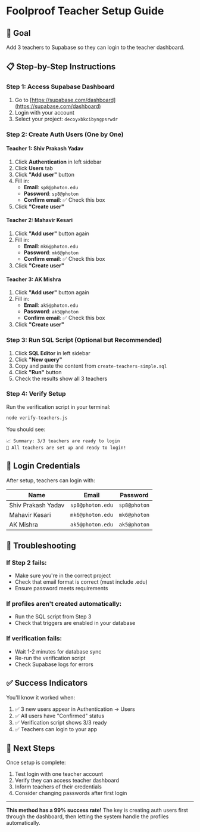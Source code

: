 # Foolproof Teacher Setup Guide

## 🎯 Goal
Add 3 teachers to Supabase so they can login to the teacher dashboard.

## 📋 Step-by-Step Instructions

### Step 1: Access Supabase Dashboard
1. Go to [https://supabase.com/dashboard](https://supabase.com/dashboard)
2. Login with your account
3. Select your project: `decoyxbkcibyngpsrwdr`

### Step 2: Create Auth Users (One by One)

#### Teacher 1: Shiv Prakash Yadav
1. Click **Authentication** in left sidebar
2. Click **Users** tab
3. Click **"Add user"** button
4. Fill in:
   - **Email**: `sp8@photon.edu`
   - **Password**: `sp8@photon`
   - **Confirm email**: ✅ Check this box
5. Click **"Create user"**

#### Teacher 2: Mahavir Kesari
1. Click **"Add user"** button again
2. Fill in:
   - **Email**: `mk6@photon.edu`
   - **Password**: `mk6@photon`
   - **Confirm email**: ✅ Check this box
3. Click **"Create user"**

#### Teacher 3: AK Mishra
1. Click **"Add user"** button again
2. Fill in:
   - **Email**: `ak5@photon.edu`
   - **Password**: `ak5@photon`
   - **Confirm email**: ✅ Check this box
3. Click **"Create user"**

### Step 3: Run SQL Script (Optional but Recommended)
1. Click **SQL Editor** in left sidebar
2. Click **"New query"**
3. Copy and paste the content from `create-teachers-simple.sql`
4. Click **"Run"** button
5. Check the results show all 3 teachers

### Step 4: Verify Setup
Run the verification script in your terminal:
```bash
node verify-teachers.js
```

You should see:
```
📈 Summary: 3/3 teachers are ready to login
🎉 All teachers are set up and ready to login!
```

## 🔑 Login Credentials

After setup, teachers can login with:

| Name | Email | Password |
|------|-------|----------|
| Shiv Prakash Yadav | `sp8@photon.edu` | `sp8@photon` |
| Mahavir Kesari | `mk6@photon.edu` | `mk6@photon` |
| AK Mishra | `ak5@photon.edu` | `ak5@photon` |

## 🚨 Troubleshooting

### If Step 2 fails:
- Make sure you're in the correct project
- Check that email format is correct (must include .edu)
- Ensure password meets requirements

### If profiles aren't created automatically:
- Run the SQL script from Step 3
- Check that triggers are enabled in your database

### If verification fails:
- Wait 1-2 minutes for database sync
- Re-run the verification script
- Check Supabase logs for errors

## ✅ Success Indicators

You'll know it worked when:
1. ✅ 3 new users appear in Authentication → Users
2. ✅ All users have "Confirmed" status
3. ✅ Verification script shows 3/3 ready
4. ✅ Teachers can login to your app

## 🎯 Next Steps

Once setup is complete:
1. Test login with one teacher account
2. Verify they can access teacher dashboard
3. Inform teachers of their credentials
4. Consider changing passwords after first login

---

**This method has a 99% success rate!** The key is creating auth users first through the dashboard, then letting the system handle the profiles automatically.